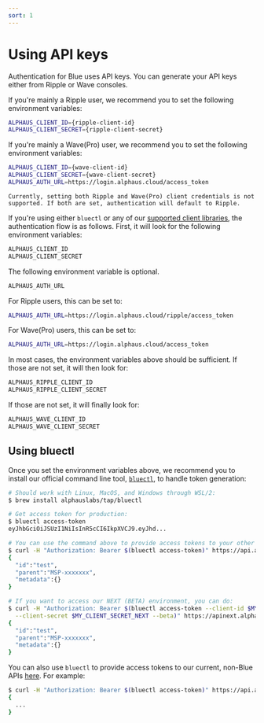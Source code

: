 ```yaml
---
sort: 1
---
```


# Using API keys

Authentication for Blue uses API keys. You can generate your API keys either from Ripple or Wave consoles.

If you're mainly a Ripple user, we recommend you to set the following environment variables:
```sh
ALPHAUS_CLIENT_ID={ripple-client-id}
ALPHAUS_CLIENT_SECRET={ripple-client-secret}
```

If you're mainly a Wave(Pro) user, we recommend you to set the following environment variables:
```sh
ALPHAUS_CLIENT_ID={wave-client-id}
ALPHAUS_CLIENT_SECRET={wave-client-secret}
ALPHAUS_AUTH_URL=https://login.alphaus.cloud/access_token
```

```warning
Currently, setting both Ripple and Wave(Pro) client credentials is not supported. If both are set, authentication will default to Ripple.
```

If you're using either `bluectl` or any of our [supported client libraries](https://alphauslabs.github.io/blueapi/sdks/), the authentication flow is as follows. First, it will look for the following environment variables:
```sh
ALPHAUS_CLIENT_ID
ALPHAUS_CLIENT_SECRET
```

The following environment variable is optional.
```sh
ALPHAUS_AUTH_URL
```

For Ripple users, this can be set to:
```sh
ALPHAUS_AUTH_URL=https://login.alphaus.cloud/ripple/access_token
```

For Wave(Pro) users, this can be set to:
```sh
ALPHAUS_AUTH_URL=https://login.alphaus.cloud/access_token
```

In most cases, the environment variables above should be sufficient. If those are not set, it will then look for:
```sh
ALPHAUS_RIPPLE_CLIENT_ID
ALPHAUS_RIPPLE_CLIENT_SECRET
```

If those are not set, it will finally look for:
```sh
ALPHAUS_WAVE_CLIENT_ID
ALPHAUS_WAVE_CLIENT_SECRET
```

## Using bluectl

Once you set the environment variables above, we recommend you to install our official command line tool, [`bluectl`](https://github.com/alphauslabs/bluectl), to handle token generation:

```sh
# Should work with Linux, MacOS, and Windows through WSL/2:
$ brew install alphauslabs/tap/bluectl

# Get access token for production:
$ bluectl access-token
eyJhbGciOiJSUzI1NiIsInR5cCI6IkpXVCJ9.eyJhd...

# You can use the command above to provide access tokens to your other commands. For example:
$ curl -H "Authorization: Bearer $(bluectl access-token)" https://api.alphaus.cloud/m/blue/iam/v1/whoami | jq
{
  "id":"test",
  "parent":"MSP-xxxxxxx",
  "metadata":{}
}

# If you want to access our NEXT (BETA) environment, you can do:
$ curl -H "Authorization: Bearer $(bluectl access-token --client-id $MY_CLIENT_ID_NEXT \
  --client-secret $MY_CLIENT_SECRET_NEXT --beta)" https://apinext.alphaus.cloud/m/blue/iam/v1/whoami | jq
{
  "id":"test",
  "parent":"MSP-xxxxxxx",
  "metadata":{}
}
```

You can also use `bluectl` to provide access tokens to our current, non-Blue APIs [here](https://docs.mobingi.com/v/api-reference/). For example:
```sh
$ curl -H "Authorization: Bearer $(bluectl access-token)" https://api.alphaus.cloud/m/ripple/user | jq
{
  ...
}
```
